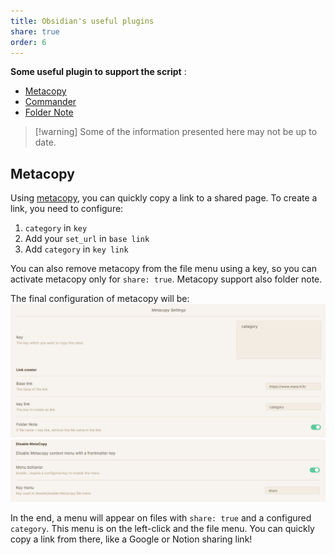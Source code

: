 ```yaml
---
title: Obsidian's useful plugins
share: true
order: 6
---
```


**Some useful plugin to support the script** :

- [Metacopy](https://github.com/mara-li/obsidian-metacopy)
- [Commander](https://github.com/phibr0/obsidian-commander)
- [Folder Note](https://github.com/LostPaul/obsidian-folder-notes)

> [!warning] Some of the information presented here may not be up to date.

## Metacopy

Using [metacopy](https://github.com/mara-li/obsidian-metacopy), you can quickly copy a link to a shared page. To create a link, you need to configure:

1.  `category` in `key`
2.  Add your `set_url` in `base link`
3.  Add `category` in `key link`

You can also remove metacopy from the file menu using a key, so you can activate metacopy only for `share: true`. Metacopy support also folder note.

The final configuration of metacopy will be:
![](./img/metacopy3.png)
![](./img/metacopy2.png)

In the end, a menu will appear on files with `share: true` and a configured `category`. This menu is on the left-click and the file menu. You can quickly copy a link from there, like a Google or Notion sharing link!
